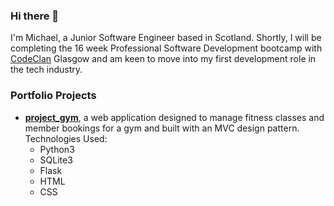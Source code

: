### Hi there 👋
I'm Michael, a Junior Software Engineer based in Scotland. Shortly, I will be completing the 16 week Professional Software Development bootcamp with [CodeClan](https://codeclan.com/) Glasgow and am keen to move into my first development role in the tech industry.
### Portfolio Projects
* **[project_gym](https://github.com/michaelmjh/project_gym.git "project_gym")**, a web application designed to manage fitness classes and member bookings for a gym and built with an MVC design pattern. Technologies Used: 
  * Python3
  * SQLite3 
  * Flask 
  * HTML 
  * CSS

